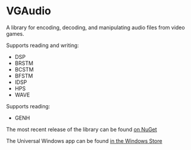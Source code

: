 # VGAudio
A library for encoding, decoding, and manipulating audio files from video games.

Supports reading and writing:
* DSP
* BRSTM
* BCSTM
* BFSTM
* IDSP
* HPS
* WAVE

Supports reading:
* GENH

The most recent release of the library can be found [on NuGet](https://www.nuget.org/packages/VGAudio/)

The Universal Windows app can be found [in the Windows Store](https://www.microsoft.com/store/apps/9nblggh4s2wn)
